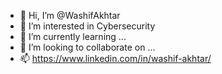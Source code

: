 - 👋 Hi, I’m @WashifAkhtar
- 👀 I’m interested in Cybersecurity
- 🌱 I’m currently learning ...
- 💞️ I’m looking to collaborate on ...
- 📫 https://www.linkedin.com/in/washif-akhtar/

<!---
WashifAkhtar/WashifAkhtar is a ✨ special ✨ repository because its `README.md` (this file) appears on your GitHub profile.
You can click the Preview link to take a look at your changes.
--->
